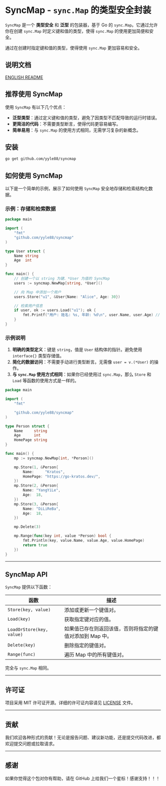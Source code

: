 # SyncMap - `sync.Map` 的类型安全封装

`SyncMap` 是一个 **类型安全** 和 **泛型** 的包装器，基于 Go 的 `sync.Map`。它通过允许你在创建 `sync.Map` 时定义键和值的类型，使得 `sync.Map` 的使用更加简便和安全。

通过在创建时指定键和值的类型，使得使用 `sync.Map` 更加容易和安全。

## 说明文档

[ENGLISH README](README.md)

## 推荐使用 SyncMap

使用 `SyncMap` 有以下几个优点：

- **泛型类型**：通过定义键和值的类型，避免了因类型不匹配导致的运行时错误。
- **更简洁的代码**：不需要类型断言，使得代码更容易编写。
- **简单易用**：与 `sync.Map` 的使用方式相同，无需学习复杂的新概念。

## 安装

```bash
go get github.com/yyle88/syncmap
```

## 如何使用 SyncMap

以下是一个简单的示例，展示了如何使用 `SyncMap` 安全地存储和检索结构化数据。

### 示例：存储和检索数据

```go
package main

import (
	"fmt"
	"github.com/yyle88/syncmap"
)

type User struct {
	Name string
	Age  int
}

func main() {
	// 创建一个以 string 为键、*User 为值的 SyncMap
	users := syncmap.NewMap[string, *User]()

	// 向 Map 中添加一个用户
	users.Store("u1", &User{Name: "Alice", Age: 30})

	// 检索用户信息
	if user, ok := users.Load("u1"); ok {
		fmt.Printf("用户: 姓名: %s, 年龄: %d\n", user.Name, user.Age) // 输出: 用户: 姓名: Alice, 年龄: 30
	}
}
```

### 示例说明

1. **明确的类型定义**：键是 `string`，值是 `User` 结构体的指针。避免使用 `interface{}` 类型存储值。
2. **简化的数据访问**：不需要手动进行类型断言。无需像 `user = v.(*User)` 的操作。
3. **与 `sync.Map` 使用方式相同**：如果你已经使用过 `sync.Map`，那么 `Store` 和 `Load` 等函数的使用方式是一样的。

```go
package main

import (
	"fmt"

	"github.com/yyle88/syncmap"
)

type Person struct {
	Name     string
	Age      int
	HomePage string
}

func main() {
	mp := syncmap.NewMap[int, *Person]()

	mp.Store(1, &Person{
		Name:     "Kratos",
		HomePage: "https://go-kratos.dev/",
	})
	mp.Store(2, &Person{
		Name: "YangYiLe",
		Age:  18,
	})
	mp.Store(3, &Person{
		Name: "DiLiReBa",
		Age:  18,
	})

	mp.Delete(3)

	mp.Range(func(key int, value *Person) bool {
		fmt.Println(key, value.Name, value.Age, value.HomePage)
		return true
	})
}
```

---

## SyncMap API

`SyncMap` 提供以下函数：

| 函数                      | 描述                                                         |
|---------------------------|--------------------------------------------------------------|
| `Store(key, value)`       | 添加或更新一个键值对。                                       |
| `Load(key)`               | 获取指定键对应的值。                                         |
| `LoadOrStore(key, value)` | 如果值已存在则返回该值，否则将指定的键值对添加到 Map 中。   |
| `Delete(key)`             | 删除指定的键值对。                                           |
| `Range(func)`             | 遍历 Map 中的所有键值对。                                    |

完全与 `sync.Map` 相同。

---

## 许可证

项目采用 MIT 许可证开源。详细的许可证内容请见 [LICENSE](LICENSE) 文件。

---

## 贡献

我们欢迎各种形式的贡献！无论是报告问题、建议新功能，还是提交代码改进，都欢迎提交问题或拉取请求。

---

## 感谢

如果你觉得这个包对你有帮助，请在 GitHub 上给我们一个星标！感谢支持！！！
